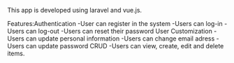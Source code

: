 This app is developed using laravel and vue.js.

Features:Authentication
            -User can register in the system
            -Users can log-in
            -Users can log-out
            -Users can reset their password
         User Customization
            -Users can update personal information
            -Users can change email adress
            -Users can update password
         CRUD
            -Users can view, create, edit and delete items.
         
